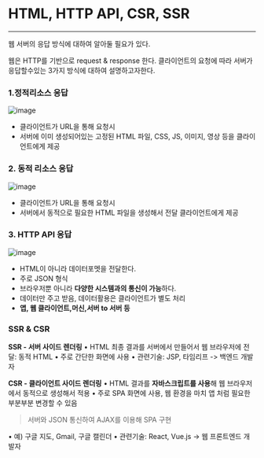 # HTML, HTTP API, CSR, SSR

---

웹 서버의 응답 방식에 대하여 알아둘 필요가 있다.

웹은 HTTP를 기반으로 request & response 한다. 클라이언트의 요청에 따라 서버가 응답할수있는 3가지 방식에 대하여 설명하고자한다. 



### 1.정적리소스 응답

![image](https://user-images.githubusercontent.com/68331041/141707776-2ffb0996-5c5c-441b-9e9f-7acc001e75a6.png)

+ 클라이언트가 URL을 통해 요청시
+ 서버에 이미 생성되어있는 고정된 HTML 파일, CSS, JS, 이미지, 영상 등을 클라이언트에게 제공

### 2. 동적 리소스 응답

![image](https://user-images.githubusercontent.com/68331041/141707786-860dce9a-955a-4d7d-a471-caf4eef3cc62.png)

+ 클라이언트가 URL을 통해 요청시
+ 서버에서 동적으로 필요한 HTML 파일을 생성해서 전달 클라이언트에게 제공

### 3. HTTP API 응답

![image](https://user-images.githubusercontent.com/68331041/141707802-41a07fab-8393-42cd-8993-2e49c379b462.png)

+ HTML이 아니라 데이터포멧을 전달한다.
+ 주로 JSON 형식
+ 브라우저뿐 아니라 **다양한 시스템과의 통신이 가능**하다.
+ 데이터만 주고 받음, 데이터활용은 클라이언트가 별도 처리
+ **앱, 웹 클라이언트,머신,서버 to 서버 등**



### SSR & CSR

**SSR - 서버 사이드 렌더링**
• HTML 최종 결과를 서버에서 만들어서 웹 브라우저에 전달: 동적 HTML
• 주로 간단한 화면에 사용
• 관련기술: JSP, 타임리프 -> 백엔드 개발자



**CSR - 클라이언트 사이드 렌더링**
• HTML 결과를 **자바스크립트를 사용**해 웹 브라우저에서 동적으로 생성해서 적용
• 주로 SPA 화면에 사용, 웹 환경을 마치 앱 처럼 필요한 부분부분 변경할 수 있음

> 서버와 JSON 통신하여 AJAX를 이용해 SPA 구현

• 예) 구글 지도, Gmail, 구글 캘린더
• 관련기술: React, Vue.js -> 웹 프론트엔드 개발자
